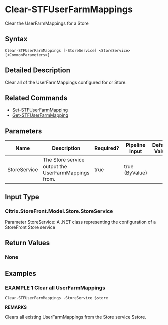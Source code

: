 ﻿# Clear-STFUserFarmMappings

Clear the UserFarmMappings for a Store

## Syntax

```
Clear-STFUserFarmMappings [-StoreService] <StoreService> [<CommonParameters>]
```

## Detailed Description

Clear all of the UserFarmMappings configured for or Store.

## Related Commands

* [Set-STFUserFarmMapping](./Set-STFUserFarmMapping)
* [Get-STFUserFarmMapping](./Get-STFUserFarmMapping)

## Parameters

| Name   | Description | Required? | Pipeline Input | Default Value |
| --- | --- | --- | --- | --- |
|StoreService|The Store service output the UserFarmMappings from.|true|true (ByValue)| |

## Input Type

### Citrix.StoreFront.Model.Store.StoreService

Parameter StoreService: A .NET class representing the configuration of a StoreFront Store service

## Return Values

### None

## Examples

### EXAMPLE 1 Clear all UserFarmMappings

```
Clear-STFUserFarmMappings -StoreService $store
```

**REMARKS**

Clears all existing UserFarmMappings from the Store service $store.
